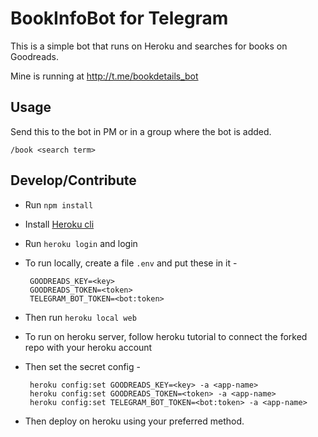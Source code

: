 # BookInfoBot for Telegram

This is a simple bot that runs on Heroku and searches for books on Goodreads.

Mine is running at http://t.me/bookdetails_bot

## Usage

Send this to the bot in PM or in a group where the bot is added.

    /book <search term>

## Develop/Contribute

 - Run `npm install`
 - Install [Heroku cli](https://devcenter.heroku.com/articles/heroku-cli)
 - Run `heroku login` and login
 - To run locally, create a file `.env` and put these in it -

        GOODREADS_KEY=<key>
        GOODREADS_TOKEN=<token>
        TELEGRAM_BOT_TOKEN=<bot:token>

 - Then run `heroku local web`
 - To run on heroku server, follow heroku tutorial to connect the forked repo with your heroku account
 - Then set the secret config -

        heroku config:set GOODREADS_KEY=<key> -a <app-name>
        heroku config:set GOODREADS_TOKEN=<token> -a <app-name>
        heroku config:set TELEGRAM_BOT_TOKEN=<bot:token> -a <app-name>

 - Then deploy on heroku using your preferred method.
